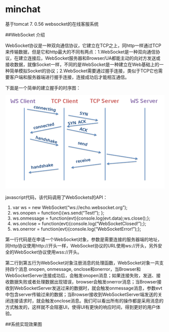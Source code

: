 # minchat
基于tomcat 7. 0.56 websocket的在线客服系统

##WebSocket 介绍

WebSocket协议是一种双向通信协议，它建立在TCP之上，同http一样通过TCP来传输数据，但是它和http最大的不同有两点：1.WebSocket是一种双向通信协议，在建立连接后，WebSocket服务器和Browser/UA都能主动的向对方发送或接收数据，就像Socket一样，不同的是WebSocket是一种建立在Web基础上的一种简单模拟Socket的协议；2.WebSocket需要通过握手连接，类似于TCP它也需要客户端和服务器端进行握手连接，连接成功后才能相互通信。

下面是一个简单的建立握手的时序图：

![image](https://github.com/laubrence/static/blob/master/websocket.gif)

javascript代码，该代码调用了WebSockets的API：

1. var ws = new WebSocket(“ws://echo.websocket.org”);
2. ws.onopen = function(){ws.send(“Test!”); };
3. ws.onmessage = function(evt){console.log(evt.data);ws.close();};
4. ws.onclose = function(evt){console.log(“WebSocketClosed!”);};
5. ws.onerror = function(evt){console.log(“WebSocketError!”);};

第一行代码是在申请一个WebSocket对象，参数是需要连接的服务器端的地址，同http协议使用http://开头一样，WebSocket协议的URL使用ws://开头，另外安全的WebSocket协议使用wss://开头。

第二行到第五行为WebSocket对象注册消息的处理函数，WebSocket对象一共支持四个消息 onopen, onmessage, onclose和onerror，当Browser和WebSocketServer连接成功后，会触发onopen消息；如果连接失败，发送、接收数据失败或者处理数据出现错误，browser会触发onerror消息；当Browser接收到WebSocketServer发送过来的数据时，就会触发onmessage消息，参数evt中包含server传输过来的数据；当Browser接收到WebSocketServer端发送的关闭连接请求时，就会触发onclose消息。我们可以看出所有的操作都是采用消息的方式触发的，这样就不会阻塞UI，使得UI有更快的响应时间，得到更好的用户体验。

##系统实现效果图


